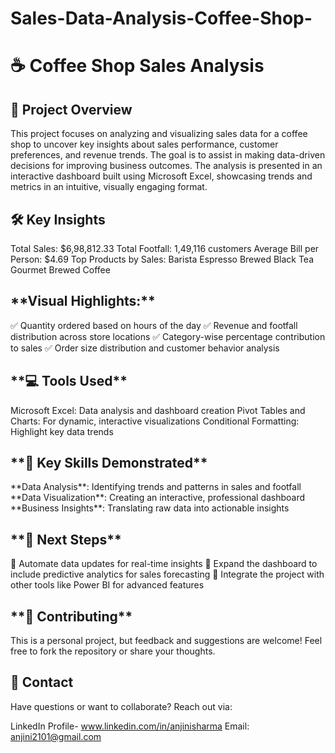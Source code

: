 # Sales-Data-Analysis-Coffee-Shop-
<h1>☕ Coffee Shop Sales Analysis</h1>
<h2>📌 Project Overview</h2>
This project focuses on analyzing and visualizing sales data for a coffee shop to uncover key insights about sales performance, customer preferences, and revenue trends. The goal is to assist in making data-driven decisions for improving business outcomes.
The analysis is presented in an interactive dashboard built using Microsoft Excel, showcasing trends and metrics in an intuitive, visually engaging format.

<h2>🛠 Key Insights</h2>
Total Sales: $6,98,812.33
Total Footfall: 1,49,116 customers
Average Bill per Person: $4.69
Top Products by Sales:
Barista Espresso
Brewed Black Tea
Gourmet Brewed Coffee

<h2>**Visual Highlights:**</h2>
✅ Quantity ordered based on hours of the day
✅ Revenue and footfall distribution across store locations
✅ Category-wise percentage contribution to sales
✅ Order size distribution and customer behavior analysis


<h2>**💻 Tools Used**</h2>
Microsoft Excel: Data analysis and dashboard creation
Pivot Tables and Charts: For dynamic, interactive visualizations
Conditional Formatting: Highlight key data trends

<h2>**🚀 Key Skills Demonstrated**</h2>
**Data Analysis**: Identifying trends and patterns in sales and footfall
**Data Visualization**: Creating an interactive, professional dashboard
**Business Insights**: Translating raw data into actionable insights

<h2>**🌟 Next Steps**</h2>
🔹 Automate data updates for real-time insights
🔹 Expand the dashboard to include predictive analytics for sales forecasting
🔹 Integrate the project with other tools like Power BI for advanced features

<h2>**🤝 Contributing**</h2>
This is a personal project, but feedback and suggestions are welcome! Feel free to fork the repository or share your thoughts.

<h2>📧 Contact</h2>
Have questions or want to collaborate? Reach out via:

LinkedIn Profile- www.linkedin.com/in/anjinisharma
Email: anjini2101@gmail.com
